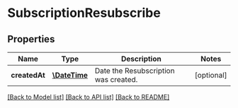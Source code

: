 # SubscriptionResubscribe

## Properties
Name | Type | Description | Notes
------------ | ------------- | ------------- | -------------
**createdAt** | [**\DateTime**](\DateTime.md) | Date the Resubscription was created. | [optional] 

[[Back to Model list]](../README.md#documentation-for-models) [[Back to API list]](../README.md#documentation-for-api-endpoints) [[Back to README]](../README.md)


